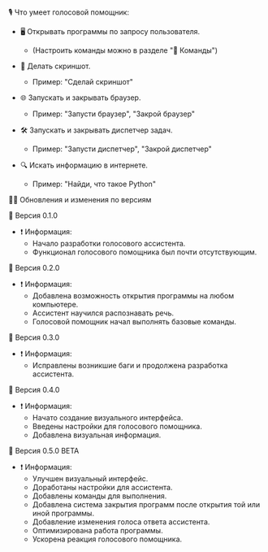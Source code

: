 🎙 Что умеет голосовой помощник:

  - 🖥 Открывать программы по запросу пользователя.
      - (Настроить команды можно в разделе "🤖 Команды")
  
  - 📸 Делать скриншот.
      - Пример: "Сделай скриншот"
  
  - 🌐 Запускать и закрывать браузер.
      - Пример: "Запусти браузер", "Закрой браузер"
  
  - 🛠 Запускать и закрывать диспетчер задач.
      - Пример: "Запусти диспетчер", "Закрой диспетчер"
  
  - 🔍 Искать информацию в интернете.
      - Пример: "Найди, что такое Python"



👨‍💻 Обновления и изменения по версиям

📢 Версия 0.1.0
  - ❗️ Информация:
    - Начало разработки голосового ассистента.
    - Функционал голосового помощника был почти отсутствующим.

📢 Версия 0.2.0
  - ❗️ Информация:
    - Добавлена возможность открытия программы на любом компьютере.
    - Ассистент научился распознавать речь.
    - Голосовой помощник начал выполнять базовые команды.

📢 Версия 0.3.0
  - ❗️ Информация:
    - Исправлены возникшие баги и продолжена разработка ассистента.

📢 Версия 0.4.0
  - ❗️ Информация:
    - Начато создание визуального интерфейса.
    - Введены настройки для голосового помощника.
    - Добавлена визуальная информация.

📢 Версия 0.5.0 BETA
  - ❗️ Информация:
    - Улучшен визуальный интерфейс.
    - Доработаны настройки для ассистента.
    - Добавлены команды для выполнения.
    - Добавлена система закрытия программ после открытия той или иной программы.
    - Добавление изменения голоса ответа ассистента.
    - Оптимизирована работа программы.
    - Ускорена реакция голосового помощника.
